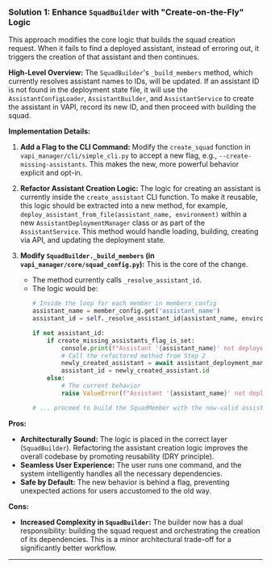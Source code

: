 ### Solution 1: Enhance `SquadBuilder` with "Create-on-the-Fly" Logic

This approach modifies the core logic that builds the squad creation request. When it fails to find a deployed assistant, instead of erroring out, it triggers the creation of that assistant and then continues.

**High-Level Overview:**
The `SquadBuilder`'s `_build_members` method, which currently resolves assistant names to IDs, will be updated. If an assistant ID is not found in the deployment state file, it will use the `AssistantConfigLoader`, `AssistantBuilder`, and `AssistantService` to create the assistant in VAPI, record its new ID, and then proceed with building the squad.

**Implementation Details:**

1.  **Add a Flag to the CLI Command:** Modify the `create_squad` function in `vapi_manager/cli/simple_cli.py` to accept a new flag, e.g., `--create-missing-assistants`. This makes the new, more powerful behavior explicit and opt-in.

2.  **Refactor Assistant Creation Logic:** The logic for creating an assistant is currently inside the `create_assistant` CLI function. To make it reusable, this logic should be extracted into a new method, for example, `deploy_assistant_from_file(assistant_name, environment)` within a new `AssistantDeploymentManager` class or as part of the `AssistantService`. This method would handle loading, building, creating via API, and updating the deployment state.

3.  **Modify `SquadBuilder._build_members` (in `vapi_manager/core/squad_config.py`):** This is the core of the change.
    *   The method currently calls `_resolve_assistant_id`.
    *   The logic would be:
        ```python
        # Inside the loop for each member in members_config
        assistant_name = member_config.get('assistant_name')
        assistant_id = self._resolve_assistant_id(assistant_name, environment)

        if not assistant_id:
            if create_missing_assistants_flag_is_set:
                console.print(f"Assistant '{assistant_name}' not deployed. Creating now...")
                # Call the refactored method from Step 2
                newly_created_assistant = await assistant_deployment_manager.deploy_assistant_from_file(assistant_name, environment)
                assistant_id = newly_created_assistant.id
            else:
                # The current behavior
                raise ValueError(f"Assistant '{assistant_name}' not deployed to {environment}. Use --create-missing-assistants to create it automatically.")

        # ... proceed to build the SquadMember with the now-valid assistant_id
        ```

**Pros:**
*   **Architecturally Sound:** The logic is placed in the correct layer (`SquadBuilder`). Refactoring the assistant creation logic improves the overall codebase by promoting reusability (DRY principle).
*   **Seamless User Experience:** The user runs one command, and the system intelligently handles all the necessary dependencies.
*   **Safe by Default:** The new behavior is behind a flag, preventing unexpected actions for users accustomed to the old way.

**Cons:**
*   **Increased Complexity in `SquadBuilder`:** The builder now has a dual responsibility: building the squad request and orchestrating the creation of its dependencies. This is a minor architectural trade-off for a significantly better workflow.

---